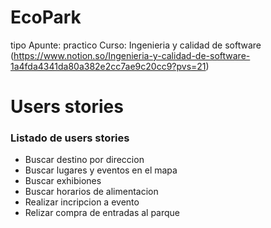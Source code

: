 # EcoPark

tipo Apunte: practico
Curso: Ingenieria y calidad de software (https://www.notion.so/Ingenieria-y-calidad-de-software-1a4fda4341da80a382e2cc7ae9c20cc9?pvs=21)

# Users **stories**

### Listado de users stories

- Buscar destino por direccion
- Buscar lugares y eventos en el mapa
- Buscar exhibiones
- Buscar horarios de alimentacion
- Realizar incripcion a evento
- Relizar compra de entradas al parque